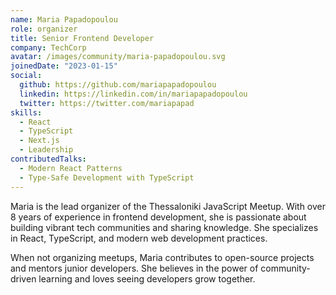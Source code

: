 ```yaml
---
name: Maria Papadopoulou
role: organizer
title: Senior Frontend Developer
company: TechCorp
avatar: /images/community/maria-papadopoulou.svg
joinedDate: "2023-01-15"
social:
  github: https://github.com/mariapapadopoulou
  linkedin: https://linkedin.com/in/mariapapadopoulou
  twitter: https://twitter.com/mariapapad
skills:
  - React
  - TypeScript
  - Next.js
  - Leadership
contributedTalks:
  - Modern React Patterns
  - Type-Safe Development with TypeScript
---
```


Maria is the lead organizer of the Thessaloniki JavaScript Meetup. With over 8 years of experience in frontend development, she is passionate about building vibrant tech communities and sharing knowledge. She specializes in React, TypeScript, and modern web development practices.

When not organizing meetups, Maria contributes to open-source projects and mentors junior developers. She believes in the power of community-driven learning and loves seeing developers grow together.
